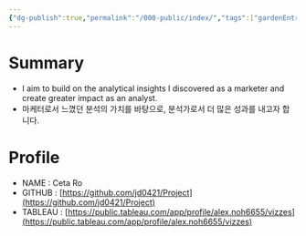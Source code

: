 ```yaml
---
{"dg-publish":true,"permalink":"/000-public/index/","tags":["gardenEntry"],"created":"2024-11-05T20:24:18.792+09:00","updated":"2025-08-20T10:19:49.285+09:00"}
---
```




# Summary

- I aim to build on the analytical insights I discovered as a marketer and create greater impact as an analyst.
- 마케터로서 느꼈던 분석의 가치를 바탕으로, 분석가로서 더 많은 성과를 내고자 합니다.

# Profile 

- NAME : Ceta Ro
- GITHUB :  [https://github.com/jd0421/Project](https://github.com/jd0421/Project)
- TABLEAU :  [https://public.tableau.com/app/profile/alex.noh6655/vizzes](https://public.tableau.com/app/profile/alex.noh6655/vizzes)
	



